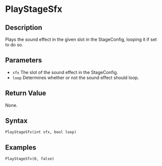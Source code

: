 # PlayStageSfx

## Description
Plays the sound effect in the given slot in the StageConfig, looping it if set to do so.

## Parameters

- `sfx`
The slot of the sound effect in the StageConfig.
- `loop`
Determines whether or not the sound effect should loop.

## Return Value
None.

## Syntax
```
PlayStageSfx(int sfx, bool loop)
```

## Examples
```
PlayStageSfx(0, false)
```